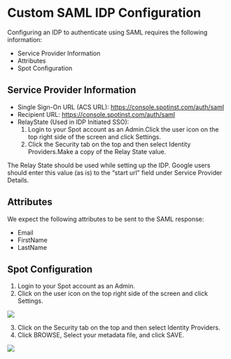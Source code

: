 # Custom SAML IDP Configuration

Configuring an IDP to authenticate using SAML  requires the following information:
* Service Provider Information
* Attributes
* Spot Configuration

## Service Provider Information
* Single Sign-On URL (ACS URL):	https://console.spotinst.com/auth/saml
* Recipient URL:	https://console.spotinst.com/auth/saml
* RelayState (Used in IDP Initiated SSO):		
  1. Login to your Spot account as an Admin.Click the user icon on the top right side of the screen and click Settings.
  2. Click the Security tab on the top and then select Identity Providers.Make a copy of the Relay State value.

The Relay State should be used while setting up the IDP. Google users should enter this value (as is) to the  “start url” field under Service Provider Details.

## Attributes

We expect the following attributes to be sent to the SAML response:
* Email
* FirstName
* LastName

## Spot Configuration
1. Login to your Spot account as an Admin.
2. Click on the user icon on the top right side of the screen and click Settings.

<img src="/administration/_media/custom-saml-01.png" />

3. Click on the Security tab on the top and then select Identity Providers.
4. Click BROWSE, Select your metadata file, and click SAVE.

<img src="/administration/_media/custom-saml-02.png" />
